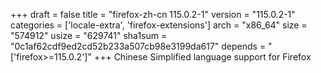 +++
draft = false
title = "firefox-zh-cn 115.0.2-1"
version = "115.0.2-1"
categories = ['locale-extra', 'firefox-extensions']
arch = "x86_64"
size = "574912"
usize = "629741"
sha1sum = "0c1af62cdf9ed2cd52b233a507cb98e3199da617"
depends = "['firefox>=115.0.2']"
+++
Chinese Simplified language support for Firefox